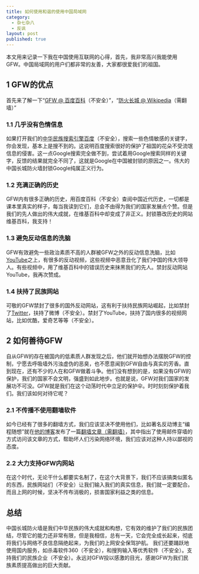 ```yaml
---
title: 如何使用和谐的使用中国局域网
category:
  - 杂七杂八
  - 反讽
layout: post
published: true
---
```

本文用来记录一下我在中国使用互联网的心得，首先，我非常高兴我能使用GFW。中国局域网的用户们都非常的友善，大家都很爱我们的祖国。

## 1 GFW的优点
首先来了解一下“[GFW @ 百度百科](https://baike.baidu.com/item/great%20firewall)（不安全）”，“[防火长城 @ Wikipedia](https://zh.wikipedia.org/zh-cn/防火长城)（需翻墙）”

### 1.1 几乎没有色情信息
如果打开我们的[中华民族搜索引擎百度](https://baidu.com)（不安全），搜索一些色情敏感的关键字，你会发现，基本上是搜不到的。这说明百度搜索很好的保护了祖国的花朵不受流氓信息的侵害。这一点Google搜索完全做不到，尝试着用Google搜索同样的关键字，反馈的结果就完全不同了，这就是Google在中国被封锁的原因之一。伟大的中国长城防火墙封锁Google纯属正义行为。

### 1.2 充满正确的历史
GFW内有很多正确的历史，用百度百科（不安全）查阅中国近代历史，一切都是课本里真实的样子，每当我读到它们，总会不由得为我们的国家发展点个赞。但是我们的先人做出的伟大成就，在维基百科中却变成了非正义。封锁篡改历史的网站维基百科，我支持！

### 1.3 避免反动信息的洗脑
GFW有效避免一些政治素质不高的人群被GFW之外的反动信息洗脑，比如[YouTube](https://youtube.com)之上，有很多的反动视频，这些视频中恶意丑化了我们中国的伟大领导人。有些视频中，用了维基百科中的错误历史来抹黑我们的先人。禁封反动网站YouTube，我再次赞成。

### 1.4 扶持了民族网站
可敬的GFW禁封了很多的国外反动网站，这有利于扶持民族网站崛起，比如禁封了[Twitter](https://twitter.com)，扶持了微博（不安全）。禁封了YouTube，扶持了国内很多的视频网站，比如优酷，爱奇艺等等（不安全）。

## 2 如何善待GFW
自从GFW的存在被国内的低素质人群发现之后，他们就开始想办法摆脱GFW的控制，宁愿去呼吸墙外污浊虚伪的恶臭，也不愿意闻到GFW自由与真实的芳香。直到现在，还有不少的人在和GFW做着斗争。他们没有想到的是，如果没有GFW的保护，我们的国家不会文明，强盛到如此地步。也就是说，GFW对我们国家的发展功不可没。GFW就是我们在这个动荡时代中立足的保护伞。时时刻刻保护着我们。我们该如何对待它呢？

### 2.1 不传播不使用翻墙软件
如今已经有了很多的翻墙方式，我们应该坚决不使用他们，比如著名反动博主“编程随想”就在[他的博客](https://program-think.blogspot.com)发布了一篇[翻墙文章（需翻墙）](https://program-think.blogspot.com/2011/03/how-to-get-gfw-tools.html)，其中指出了使用邮件穿墙的方式访问该文章的方式，帮助坏人们污染网络环境，我们应该对这种人持以鄙视的态度。

### 2.2 大力支持GFW内网站
在这个时代，无论干什么都要实名制了，在这个大背景下，我们不应该搞类似匿名的东西，民族网站们（不安全）让我们输入我们的真实信息，我们就一定要配合。而且上网的时候，坚决不传布消极的，损害国家利益之类的信息。

## 总结

中国长城防火墙是我们中华民族的伟大成就和构想，它有效的维护了我们的民族团结，尽管它的能力还非常有限，但是我相信，总有一天，它会完全成长起来，彻底将我们与网络不良信息隔绝起来，为我们的上网安全保驾护航。
我们还要踊跃地使用国内服务，如杀毒软件360（不安全），和搜狗输入等优秀软件（不安全）。支持我们的民族企业（不安全）。永远对GFW投以感激的目光，感谢GFW为我们民族素质提高做出的巨大贡献。
